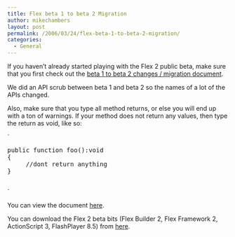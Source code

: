 ```yaml
---
title: Flex beta 1 to beta 2 Migration
author: mikechambers
layout: post
permalink: /2006/03/24/flex-beta-1-to-beta-2-migration/
categories:
  - General
---
```



If you haven&#8217;t already started playing with the Flex 2 public beta, make sure that you first check out the [beta 1 to beta 2 changes / migration document][1].

We did an API scrub between beta 1 and beta 2 so the names of a lot of the APIs changed.

Also, make sure that you type all method returns, or else you will end up with a ton of warnings. If your method does not return any values, then type the return as void, like so:

`
<pre>
public function foo():void
{
     //dont return anything
}

</pre>
<p>`

You can view the document [here][1].

You can download the Flex 2 beta bits (Flex Builder 2, Flex Framework 2, ActionScript 3, FlashPlayer 8.5) from [here][1].

 [1]: http://labs.macromedia.com/wiki/index.php/Flex:Beta_1_to_Beta_2_Changes